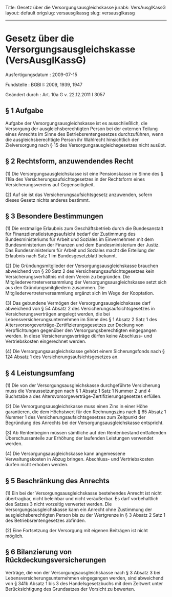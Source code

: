 Title: Gesetz über die Versorgungsausgleichskasse
jurabk: VersAusglKassG
layout: default
origslug: versausglkassg
slug: versausglkassg

---

# Gesetz über die Versorgungsausgleichskasse (VersAusglKassG)

Ausfertigungsdatum
:   2009-07-15

Fundstelle
:   BGBl I: 2009, 1939, 1947

Geändert durch
:   Art. 10a G v. 22.12.2011 I 3057


## § 1 Aufgabe

Aufgabe der Versorgungsausgleichskasse ist es ausschließlich, die
Versorgung der ausgleichsberechtigten Person bei der externen Teilung
eines Anrechts im Sinne des Betriebsrentengesetzes durchzuführen, wenn
die ausgleichsberechtigte Person ihr Wahlrecht hinsichtlich der
Zielversorgung nach § 15 des Versorgungsausgleichsgesetzes nicht
ausübt.


## § 2 Rechtsform, anzuwendendes Recht

(1) Die Versorgungsausgleichskasse ist eine Pensionskasse im Sinne des
§ 118a des Versicherungsaufsichtsgesetzes in der Rechtsform eines
Versicherungsvereins auf Gegenseitigkeit.

(2) Auf sie ist das Versicherungsaufsichtsgesetz anzuwenden, sofern
dieses Gesetz nichts anderes bestimmt.


## § 3 Besondere Bestimmungen

(1) Die erstmalige Erlaubnis zum Geschäftsbetrieb durch die
Bundesanstalt für Finanzdienstleistungsaufsicht bedarf der Zustimmung
des Bundesministeriums für Arbeit und Soziales im Einvernehmen mit dem
Bundesministerium der Finanzen und dem Bundesministerium der Justiz.
Das Bundesministerium für Arbeit und Soziales macht die Erteilung der
Erlaubnis nach Satz 1 im Bundesgesetzblatt bekannt.

(2) Die Gründungsmitglieder der Versorgungsausgleichskasse brauchen
abweichend von § 20 Satz 2 des Versicherungsaufsichtsgesetzes kein
Versicherungsverhältnis mit dem Verein zu begründen. Die
Mitgliedervertreterversammlung der Versorgungsausgleichskasse setzt
sich aus den Gründungsmitgliedern zusammen. Die
Mitgliedervertreterversammlung ergänzt sich im Wege der Kooptation.

(3) Das gebundene Vermögen der Versorgungsausgleichskasse darf
abweichend von § 54 Absatz 2 des Versicherungsaufsichtsgesetzes in
Versicherungsverträgen angelegt werden, die bei
Lebensversicherungsunternehmen im Sinne des § 1 Absatz 2 Satz 1 des
Altersvorsorgeverträge-Zertifizierungsgesetzes zur Deckung von
Verpflichtungen gegenüber den Versorgungsberechtigten eingegangen
werden. In diese Versicherungsverträge dürfen keine Abschluss- und
Vertriebskosten eingerechnet werden.

(4) Die Versorgungsausgleichskasse gehört einem Sicherungsfonds nach §
124 Absatz 1 des Versicherungsaufsichtsgesetzes an.


## § 4 Leistungsumfang

(1) Die von der Versorgungsausgleichskasse durchgeführte Versicherung
muss die Voraussetzungen nach § 1 Absatz 1 Satz 1 Nummer 2 und 4
Buchstabe a des Altersvorsorgeverträge-Zertifizierungsgesetzes
erfüllen.

(2) Die Versorgungsausgleichskasse muss einen Zins in einer Höhe
garantieren, die dem Höchstwert für den Rechnungszins nach § 65 Absatz
1 Nummer 1 des Versicherungsaufsichtsgesetzes zum Zeitpunkt der
Begründung des Anrechts bei der Versorgungsausgleichskasse entspricht.

(3) Ab Rentenbeginn müssen sämtliche auf den Rentenbestand
entfallenden Überschussanteile zur Erhöhung der laufenden Leistungen
verwendet werden.

(4) Die Versorgungsausgleichskasse kann angemessene Verwaltungskosten
in Abzug bringen. Abschluss- und Vertriebskosten dürfen nicht erhoben
werden.


## § 5 Beschränkung des Anrechts

(1) Ein bei der Versorgungsausgleichskasse bestehendes Anrecht ist
nicht übertragbar, nicht beleihbar und nicht veräußerbar. Es darf
vorbehaltlich des Satzes 3 nicht vorzeitig verwertet werden. Die
Versorgungsausgleichskasse kann ein Anrecht ohne Zustimmung der
ausgleichsberechtigten Person bis zu der Wertgrenze in § 3 Absatz 2
Satz 1 des Betriebsrentengesetzes abfinden.

(2) Eine Fortsetzung der Versorgung mit eigenen Beiträgen ist nicht
möglich.


## § 6 Bilanzierung von Rückdeckungsversicherungen

Verträge, die von der Versorgungsausgleichskasse nach § 3 Absatz 3 bei
Lebensversicherungsunternehmen eingegangen werden, sind abweichend von
§ 341b Absatz 1 bis 3 des Handelsgesetzbuchs mit dem Zeitwert unter
Berücksichtigung des Grundsatzes der Vorsicht zu bewerten.


